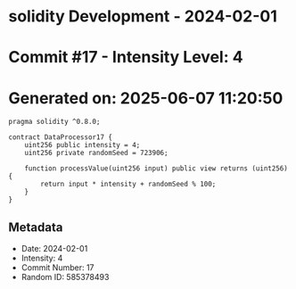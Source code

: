 ﻿# solidity Development - 2024-02-01
# Commit #17 - Intensity Level: 4
# Generated on: 2025-06-07 11:20:50
```solidity
pragma solidity ^0.8.0;

contract DataProcessor17 {
    uint256 public intensity = 4;
    uint256 private randomSeed = 723906;

    function processValue(uint256 input) public view returns (uint256) {
        return input * intensity + randomSeed % 100;
    }
}
```
## Metadata
- Date: 2024-02-01
- Intensity: 4
- Commit Number: 17
- Random ID: 585378493
